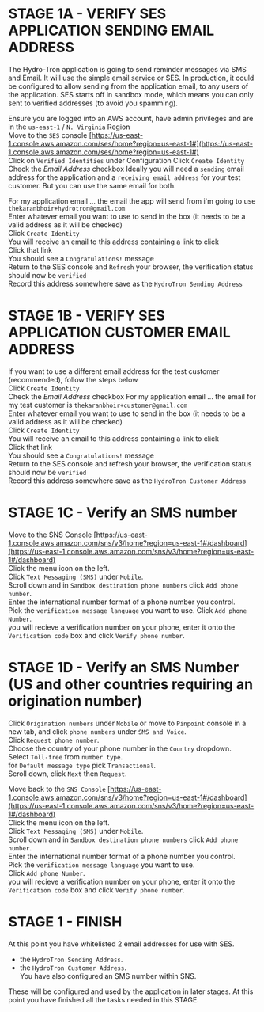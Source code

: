 # STAGE 1A - VERIFY SES APPLICATION SENDING EMAIL ADDRESS
The Hydro-Tron application is going to send reminder messages via SMS and Email. It will use the simple email service or SES. In production, it could be configured to allow sending from the application email, to any users of the application. SES starts off in sandbox mode, which means you can only sent to verified addresses (to avoid you spamming).<br />

Ensure you are logged into an AWS account, have admin privileges and are in the `us-east-1` / `N. Virginia` Region<br />
Move to the `SES` console [https://us-east-1.console.aws.amazon.com/ses/home?region=us-east-1#](https://us-east-1.console.aws.amazon.com/ses/home?region=us-east-1#)<br />
Click on `Verified Identities` under Configuration Click `Create Identity`<br />
Check the *Email Address* checkbox
Ideally you will need a `sending` email address for the application and a `receiving email address` for your test customer. But you can use the same email for both.<br />

For my application email ... the email the app will send from i'm going to use `thekaranbhoir+hydrotron@gmail.com`<br />
Enter whatever email you want to use to send in the box (it needs to be a valid address as it will be checked)<br />
Click `Create Identity`<br />
You will receive an email to this address containing a link to click<br />
Click that link<br />
You should see a `Congratulations!` message<br />
Return to the SES console and `Refresh` your browser, the verification status should now be `verified`<br />
Record this address somewhere save as the `HydroTron Sending Address`<br />

# STAGE 1B - VERIFY SES APPLICATION CUSTOMER EMAIL ADDRESS
If you want to use a different email address for the test customer (recommended), follow the steps below<br />
Click `Create Identity`<br />
Check the *Email Address* checkbox For my application email ... the email for my test customer is `thekaranbhoir+customer@gmail.com`<br />
Enter whatever email you want to use to send in the box (it needs to be a valid address as it will be checked)<br />
Click `Create Identity`<br />
You will receive an email to this address containing a link to click<br />
Click that link<br />
You should see a `Congratulations!` message<br />
Return to the SES console and refresh your browser, the verification status should now be `verified`<br />
Record this address somewhere save as the `HydroTron Customer Address`<br />

# STAGE 1C - Verify an SMS number
Move to the SNS Console [https://us-east-1.console.aws.amazon.com/sns/v3/home?region=us-east-1#/dashboard](https://us-east-1.console.aws.amazon.com/sns/v3/home?region=us-east-1#/dashboard)<br />
Click the menu icon on the left.<br />
Click `Text Messaging (SMS)` under `Mobile`.<br />
Scroll down and in `Sandbox destination phone numbers` click `Add phone number`.<br />
Enter the international number format of a phone number you control.<br />
Pick the `verification message language` you want to use. Click `Add phone Number`.<br />
you will recieve a verification number on your phone, enter it onto the `Verification code` box and click `Verify phone number`.<br />

# STAGE 1D - Verify an SMS Number (US and other countries requiring an origination number)
Click `Origination numbers` under `Mobile` or move to `Pinpoint` console in a new tab, and click `phone numbers` under `SMS and Voice`. <br />
Click `Request phone number`.<br />
Choose the country of your phone number in the `Country` dropdown.<br />
Select `Toll-free` from `number type`.<br />
for `Default message type` pick `Transactional`.<br />
Scroll down, click `Next` then `Request`.<br />

Move back to the `SNS Console` [https://us-east-1.console.aws.amazon.com/sns/v3/home?region=us-east-1#/dashboard](https://us-east-1.console.aws.amazon.com/sns/v3/home?region=us-east-1#/dashboard)<br />
Click the menu icon on the left.<br />
Click `Text Messaging (SMS)` under `Mobile`.<br />
Scroll down and in `Sandbox destination phone numbers` click `Add phone number`.<br />
Enter the international number format of a phone number you control.<br />
Pick the `verification message language` you want to use.<br />
Click `Add phone Number`.<br />
you will recieve a verification number on your phone, enter it onto the `Verification code` box and click `Verify phone number`.<br />

# STAGE 1 - FINISH
At this point you have whitelisted 2 email addresses for use with SES.<br />
* the `HydroTron Sending Address`.<br />
* the `HydroTron Customer Address`.<br />
You have also configured an SMS number within SNS.<br />

These will be configured and used by the application in later stages. At this point you have finished all the tasks needed in this STAGE.
